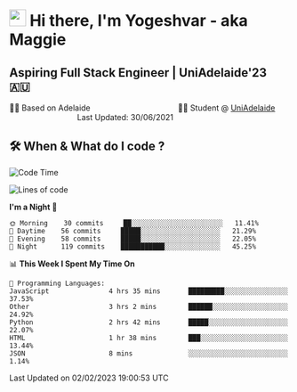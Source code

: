 <h1><img src="https://emojis.slackmojis.com/emojis/images/1531849430/4246/blob-sunglasses.gif?1531849430" width="30"/> Hi there, I'm Yogeshvar - aka Maggie</h1>

## Aspiring Full Stack Engineer | UniAdelaide'23 🇦🇺  
🏂🏻  Based on Adelaide &nbsp;&nbsp;&nbsp;&nbsp;&nbsp;&nbsp;&nbsp;&nbsp;&nbsp;&nbsp;&nbsp;&nbsp;&nbsp;&nbsp;&nbsp;&nbsp;&nbsp;&nbsp;&nbsp;&nbsp;&nbsp;&nbsp;&nbsp;&nbsp;&nbsp;&nbsp;&nbsp;&nbsp;&nbsp;&nbsp;&nbsp;&nbsp;&nbsp;&nbsp;&nbsp;&nbsp;&nbsp;&nbsp;&nbsp;👨‍💻 Student @ [UniAdelaide](https://www.adelaide.edu.au)   &nbsp;&nbsp;&nbsp;&nbsp;&nbsp;&nbsp;&nbsp;&nbsp;&nbsp;&nbsp;&nbsp;&nbsp;&nbsp;&nbsp;&nbsp;&nbsp;&nbsp;&nbsp;&nbsp;&nbsp;&nbsp;&nbsp;&nbsp;&nbsp;&nbsp;&nbsp;&nbsp;&nbsp;&nbsp;&nbsp;&nbsp;Last Updated: 30/06/2021

## 🛠 When & What do I code ?  

<!--START_SECTION:waka-->
![Code Time](http://img.shields.io/badge/Code%20Time-1%2C923%20hrs%208%20mins-blue)

![Lines of code](https://img.shields.io/badge/From%20Hello%20World%20I%27ve%20Written-2%20Million%20lines%20of%20code-blue)

**I'm a Night 🦉** 

```text
🌞 Morning    30 commits     ██░░░░░░░░░░░░░░░░░░░░░░░   11.41% 
🌆 Daytime    56 commits     █████░░░░░░░░░░░░░░░░░░░░   21.29% 
🌃 Evening    58 commits     █████░░░░░░░░░░░░░░░░░░░░   22.05% 
🌙 Night      119 commits    ███████████░░░░░░░░░░░░░░   45.25%

```


📊 **This Week I Spent My Time On** 

```text
💬 Programming Languages: 
JavaScript               4 hrs 35 mins       █████████░░░░░░░░░░░░░░░░   37.53% 
Other                    3 hrs 2 mins        ██████░░░░░░░░░░░░░░░░░░░   24.92% 
Python                   2 hrs 42 mins       █████░░░░░░░░░░░░░░░░░░░░   22.07% 
HTML                     1 hr 38 mins        ███░░░░░░░░░░░░░░░░░░░░░░   13.44% 
JSON                     8 mins              ░░░░░░░░░░░░░░░░░░░░░░░░░   1.14%

```


 Last Updated on 02/02/2023 19:00:53 UTC
<!--END_SECTION:waka-->
